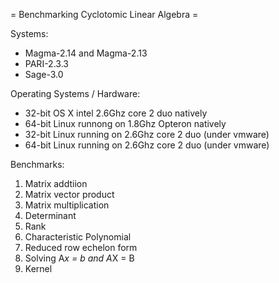 = Benchmarking Cyclotomic Linear Algebra =

Systems:
   * Magma-2.14 and Magma-2.13
   * PARI-2.3.3
   * Sage-3.0
  
Operating Systems / Hardware:
   * 32-bit OS X intel 2.6Ghz core 2 duo natively
   * 64-bit Linux runnong on 1.8Ghz Opteron natively
   * 32-bit Linux running on 2.6Ghz core 2 duo (under vmware)
   * 64-bit Linux running on 2.6Ghz core 2 duo (under vmware)

Benchmarks:
 1. Matrix addtiion
 1. Matrix vector product
 1. Matrix multiplication
 1. Determinant
 1. Rank
 1. Characteristic Polynomial
 1. Reduced row echelon form
 1. Solving A*x = b and A*X = B
 1. Kernel
